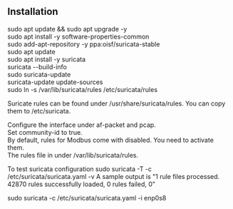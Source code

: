 ## Installation
sudo apt update && sudo apt upgrade -y \
sudo apt install -y software-properties-common \
sudo add-apt-repository -y ppa:oisf/suricata-stable \
sudo apt update \
sudo apt install -y suricata \
suricata --build-info \
sudo suricata-update \
suricata-update update-sources \
sudo ln -s /var/lib/suricata/rules /etc/suricata/rules

Suricate rules can be found under /usr/share/suricata/rules. You can copy them to /etc/suricata.

Configure the interface under af-packet and pcap. \
Set community-id to true. \
By default, rules for Modbus come with disabled. You need to activate them. \
The rules file in under /var/lib/suricata/rules.

To test suricata configuration
sudo suricata -T -c /etc/suricata/suricata.yaml -v
A sample output is "1 rule files processed. 42870 rules successfully loaded, 0 rules failed, 0"

sudo suricata -c /etc/suricata/suricata.yaml -i enp0s8

